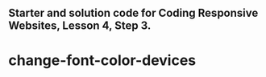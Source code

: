 ## Starter and solution code for Coding Responsive Websites, Lesson 4, Step 3.
# change-font-color-devices
